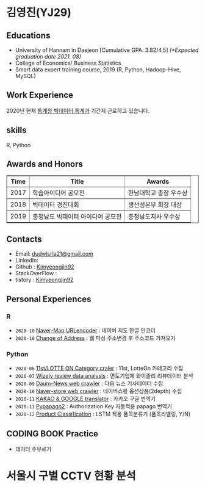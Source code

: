 # 김영진(YJ29)

## Educations</n>
- University of Hannam in Daejeon [Cumulative GPA: 3.82/4.5] <i>(*Expected graduation date 2021. 08)</i>
- College of Economics/ Business Statistics</br>
- Smart data expert training course, 2019 (R, Python, Hadoop-Hive, MySQL)

## Work Experience
2020년 현재 <a href="http://kostat.go.kr/portal/korea/kor_ko/5/2/9/4/index.action?pageNo=2&bmode=dept&ogId=1240478&emName=&chargeWork=">통계청 빅데이터 통계과</a> 기간제 근로하고 있습니다.

## skills
R, Python

## Awards and Honors
<table border="1">
  <th>Time</th>
  <th>Title</th>
  <th>Awards</th>
  <tr><!-- 첫번째 줄 시작 -->
    <td>2017</td>
    <td>학습아이디어 공모전</td>
    <td>한남대학교 총장 우수상</td>
  </tr><!-- 첫번째 줄 끝 -->
  <tr><!-- 두번째 줄 시작 -->
    <td>2018</td>
    <td>빅데이터 경진대회</td>
    <td>생산성본부 회장 대상</td>
  </tr><!-- 두번째 줄 끝 -->
  <tr><!-- 세번째 줄 시작 -->
    <td>2019</td>
    <td>충청남도 빅데이터 아이디어 공모전</td>
    <td>충청남도지사 우수상</td>
  </tr><!-- 세번째 줄 끝 --> 
</table>

## Contacts
- Email: dudwlsrla21@gmail.com
- LinkedIn: 
- Github : <a href="https://github.com/Kimyeongjin92">Kimyeongjin92</a>
- StackOverFlow :
- tistory : <a href="https://boksl-boksl.tistory.com/">Kimyeongjin92</a>

## Personal Experiences

### R
- <code>2020-10</code> <a href="">Naver-Map URLencoder</a> : 네이버 지도 한글 인코더
- <code>2020-10</code> <a href="">Change of Address</a> : 웹 파싱 주소변경 후 주소코드 가져오기 

### Python
- <code>2020-06</code> <a href="">11st/LOTTE ON Category craler</a> : 11st, LotteOn 카테고리 수집
- <code>2020-07</code> <a href="">Wizely review data analysis</a> : 면도기업체 와이즐리 리뷰데이터 분석
- <code>2020-09</code> <a href="">Daum-News web crawler</a> : 다음 뉴스 기사데이터 수집
- <code>2020-10</code> <a href="">Naver-store web crawler</a> : 네이버쇼핑 옵션상품(2depth) 수집
- <code>2020-11</code> <a href="">KAKAO & GOOGLE translator</a> : 카카오 구글 번역기
- <code>2020-11</code> <a href="">Pypapago2</a> : Authorization Key 자동적용 papago 번역기
- <code>2020-12</code> <a href="">Product Classification</a> : LSTM 적용 품목분류기 (품목라벨링, Y/N)

## CODING BOOK Practice
- 데이터 주무르기
<h1> 서울시 구별 CCTV 현황 분석</h1>


